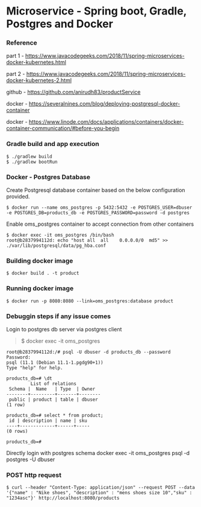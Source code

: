 # Microservice - Spring boot, Gradle, Postgres and Docker

### Reference
  part 1 - https://www.javacodegeeks.com/2018/11/spring-microservices-docker-kubernetes.html
  
  part 2 - https://www.javacodegeeks.com/2018/11/spring-microservices-docker-kubernetes-2.html

  github - https://github.com/anirudh83/productService
  
  docker - https://severalnines.com/blog/deploying-postgresql-docker-container
  
  docker - https://www.linode.com/docs/applications/containers/docker-container-communication/#before-you-begin

### Gradle build and app execution
    $ ./gradlew build
    $ ./gradlew bootRun

### Docker - Postgres Database
Create Postgresql database container based on the below configuration provided.

    $ docker run --name oms_postgres -p 5432:5432 -e POSTGRES_USER=dbuser -e POSTGRES_DB=products_db -e POSTGRES_PASSWORD=password -d postgres

Enable oms_postgres container to accept connection from other containers

    $ docker exec -it oms_postgres /bin/bash
    root@b2837994112d: echo "host all  all    0.0.0.0/0  md5" >> ./var/lib/postgresql/data/pg_hba.conf 

### Building docker image
    $ docker build . -t product

### Running docker image
    $ docker run -p 8080:8080 --link=oms_postgres:database product

### Debuggin steps if any issue comes
Login to postgres db server via postgres client
  > $ docker exec -it oms_postgres
  
	root@b2837994112d:/# psql -U dbuser -d products_db --password
	Password:
	psql (11.1 (Debian 11.1-1.pgdg90+1))
	Type "help" for help.
	
	products_db=# \dt
	         List of relations
	 Schema |  Name   | Type  | Owner
	--------+---------+-------+--------
	 public | product | table | dbuser
	(1 row)
	
	products_db=# select * from product;
	 id | description | name | sku
	----+-------------+------+-----
	(0 rows)
	
	products_db=#

Directly login with postgres schema
	docker exec -it oms_postgres psql -d postgres -U dbuser

### POST http request
    $ curl --header "Content-Type: application/json" --request POST --data '{"name" : "Nike shoes", "description" : "mens shoes size 10","sku" : "1234asc"}' http://localhost:8080/products
